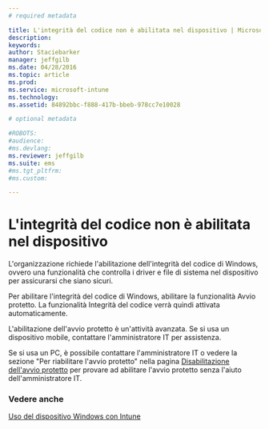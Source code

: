 ```yaml
---
# required metadata

title: L'integrità del codice non è abilitata nel dispositivo | Microsoft Intune
description:
keywords:
author: Staciebarker
manager: jeffgilb
ms.date: 04/28/2016
ms.topic: article
ms.prod:
ms.service: microsoft-intune
ms.technology:
ms.assetid: 84892bbc-f888-417b-bbeb-978cc7e10028

# optional metadata

#ROBOTS:
#audience:
#ms.devlang:
ms.reviewer: jeffgilb
ms.suite: ems
#ms.tgt_pltfrm:
#ms.custom:

---
```



# L'integrità del codice non è abilitata nel dispositivo

L'organizzazione richiede l'abilitazione dell'integrità del codice di Windows, ovvero una funzionalità che controlla i driver e file di sistema nel dispositivo per assicurarsi che siano sicuri. 

Per abilitare l'integrità del codice di Windows, abilitare la funzionalità Avvio protetto. La funzionalità Integrità del codice verrà quindi attivata automaticamente. 

L'abilitazione dell'avvio protetto è un'attività avanzata. Se si usa un dispositivo mobile, contattare l'amministratore IT per assistenza. 

Se si usa un PC, è possibile contattare l'amministratore IT o vedere la sezione "Per riabilitare l'avvio protetto" nella pagina [Disabilitazione dell'avvio protetto](https://msdn.microsoft.com/library/windows/hardware/dn898540(v=vs.85).aspx) per provare ad abilitare l'avvio protetto senza l'aiuto dell'amministratore IT.

### Vedere anche
[Uso del dispositivo Windows con Intune](using-your-windows-device-with-intune.md)

<!--HONumber=May16_HO1-->


